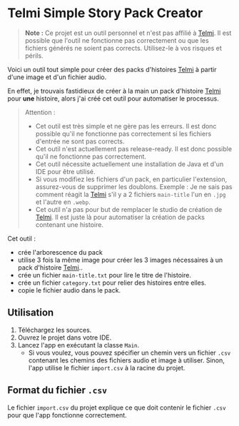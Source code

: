 # Telmi Simple Story Pack Creator

> **Note :** Ce projet est un outil personnel et n'est pas affilié à [Telmi](https://telmi.fr/). Il est possible que l'outil ne fonctionne pas correctement ou que les fichiers générés ne soient pas corrects. Utilisez-le à vos risques et périls.

Voici un outil tout simple pour créer des packs d'histoires [Telmi](https://telmi.fr/) à partir d'une image et d'un fichier audio.

En effet, je trouvais fastidieux de créer à la main un pack d'histoire [Telmi](https://telmi.fr/) pour **une** histoire, alors j'ai créé cet outil pour automatiser le processus.

> Attention : 
> - Cet outil est très simple et ne gère pas les erreurs. Il est donc possible qu'il ne fonctionne pas correctement si les fichiers d'entrée ne sont pas corrects.
> - Cet outil n'est actuellement pas release-ready. Il est donc possible qu'il ne fonctionne pas correctement.
> - Cet outil nécessite actuellement une installation de Java et d'un IDE pour être utilisé.
> - Si vous modifiez les fichiers d'un pack, en particulier l'extension, assurez-vous de supprimer les doublons. Exemple : Je ne sais pas comment réagit la [Telmi](https://telmi.fr/) s'il y a 2 fichiers `main-title` l'un en `.jpg` et l'autre en `.webp`.
> - Cet outil n'a pas pour but de remplacer le studio de création de [Telmi](https://telmi.fr/). Il est juste là pour automatiser la création de packs contenant une histoire.

Cet outil :
- crée l'arborescence du pack
- utilise 3 fois la même image pour créer les 3 images nécessaires à un pack d'histoire [Telmi](https://telmi.fr/)..
- crée un fichier `main-title.txt` pour lire le titre de l'histoire.
- crée un fichier `category.txt` pour relier des histoires entre elles.
- copie le fichier audio dans le pack.


## Utilisation

1. Téléchargez les sources.
2. Ouvrez le projet dans votre IDE.
3. Lancez l'app en exécutant la classe `Main`. 
   - Si vous voulez, vous pouvez spécifier un chemin vers un fichier `.csv` contenant les chemins des fichiers audio et image à utiliser. Sinon, l'app utilise le fichier `import.csv` à la racine du projet.

## Format du fichier `.csv`

Le fichier `import.csv` du projet explique ce que doit contenir le fichier `.csv` pour que l'app fonctionne correctement.

